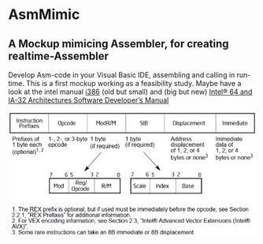 # AsmMimic
## A Mockup mimicing Assembler, for creating realtime-Assembler  
Develop Asm-code in your Visual Basic IDE, assembling and calling in run-time.
This is a first mockup working as a feasibility study.
Maybe have a look at the intel manual [i386](http://css.csail.mit.edu/6.858/2013/readings/i386.pdf) (old but small) and (big but new) [Intel® 64 and IA-32 Architectures Software Developer’s Manual](https://software.intel.com/content/dam/develop/public/us/en/documents/325462-sdm-vol-1-2abcd-3abcd.pdf)


![IA32InstructionFormat Image](Resources/IA32InstructionFormat.png "IA32InstructionFormat Image")